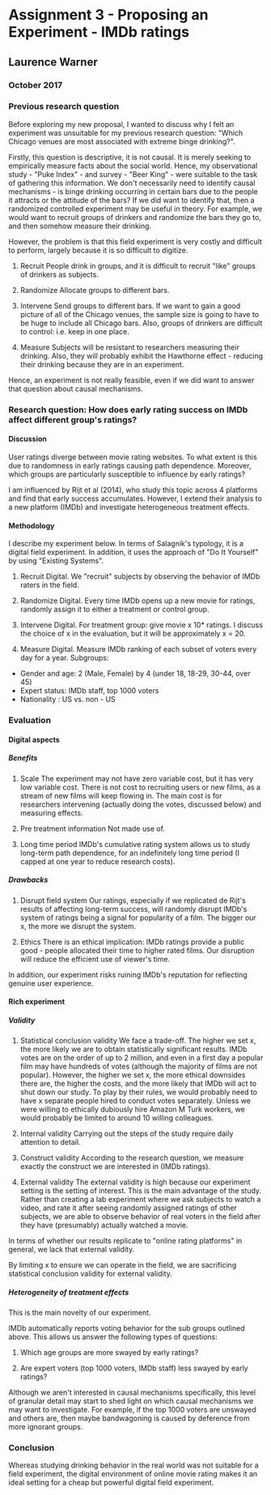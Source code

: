 # Assignment 3 - Proposing an Experiment - IMDb ratings

## Laurence Warner

### October 2017

### Previous research question

Before exploring my new proposal, I wanted to discuss why I felt an experiment was unsuitable for my previous research question: "Which Chicago venues are most associated with extreme binge drinking?".

Firstly, this question is descriptive, it is not causal. It is merely seeking to empirically measure facts about the social world. Hence, my observational study - "Puke Index" - and survey - "Beer King" - were suitable to the task of gathering this information. We don't necessarily need to identify causal mechanisms - is binge drinking occurring in certain bars due to the people it attracts or the attitude of the bars? If we did want to identify that, then a randomized controlled experiment may be useful in theory. For example, we would want to recruit groups of drinkers and randomize the bars they go to, and then somehow measure their drinking.

However, the problem is that this field experiment is very costly and difficult to perform, largely because it is so difficult to digitize.

1. Recruit
People drink in groups, and it is difficult to recruit "like" groups of drinkers as subjects.

2. Randomize
Allocate groups to different bars.

3. Intervene
Send groups to different bars. If we want to gain a good picture of all of the Chicago venues, the sample size is going to have to be huge to include all Chicago bars. Also, groups of drinkers are difficult to control: i.e. keep in one place.

4. Measure
Subjects will be resistant to researchers measuring their drinking. Also, they will probably exhibit the Hawthorne effect - reducing their drinking because they are in an experiment.

Hence, an experiment is not really feasible, even if we did want to answer that question about causal mechanisms.

### Research question: How does early rating success on IMDb affect different group's ratings?

#### Discussion

User ratings diverge between movie rating websites. To what extent is this due to randomness in early ratings causing path dependence. Moreover, which groups are particularly susceptible to influence by early ratings?

I am influenced by Rijt et al (2014), who study this topic across 4 platforms and find that early success accumulates. However, I extend their analysis to a new platform (IMDb) and investigate heterogeneous treatment effects.

#### Methodology

I describe my experiment below. In terms of Salagnik's typology, it is a digital field experiment. In addition, it uses the approach of "Do It Yourself" by using "Existing Systems".

1. Recruit
Digital. We "recruit" subjects by observing the behavior of IMDb raters in the field.

2. Randomize
Digital. Every time IMDb opens up a new movie for ratings, randomly assign it to either a treatment or control group.

3. Intervene
Digital. For treatment group: give movie x 10* ratings. I discuss the choice of x in the evaluation, but it will be approximately x = 20.

4. Measure
Digital. Measure IMDb ranking of each subset of voters every day for a year.
Subgroups:
* Gender and age: 2 (Male, Female) by 4 (under 18, 18-29, 30-44, over 45)
* Expert status: IMDb staff, top 1000 voters
* Nationality : US vs. non - US

### Evaluation

#### Digital aspects

##### Benefits

1. Scale
The experiment may not have zero variable cost, but it has very low variable cost. There is not cost to recruiting users or new films, as a stream of new films will keep flowing in. The main cost is for researchers intervening (actually doing the votes, discussed below) and measuring effects.

2. Pre treatment information
Not made use of.

3. Long time period
IMDb's cumulative rating system allows us to study long-term path dependence, for an indefinitely long time period (I capped at one year to reduce research costs).

##### Drawbacks
1. Disrupt field system
Our ratings, especially if we replicated de Rijt's results of affecting long-term success, will randomly disrupt IMDb's system of ratings being a signal for popularity of a film. The bigger our x, the more we disrupt the system.

2. Ethics
There is an ethical implication: IMDb ratings provide a public good - people allocated their time to higher rated films. Our disruption will reduce the efficient use of viewer's time.

In addition, our experiment risks ruining IMDb's reputation for reflecting genuine user experience.

#### Rich experiment

##### Validity

1. Statistical conclusion validity
We face a trade-off. The higher we set x, the more likely we are to obtain statistically significant results. IMDb votes are on the order of up to 2 million, and even in a first day a popular film may have hundreds of votes (although the majority of films are not popular). However, the higher we set x, the more ethical downsides there are, the higher the costs, and the more likely that IMDb will act to shut down our study. To play by their rules, we would probably need to have x separate people hired to conduct votes separately. Unless we were willing to ethically dubiously hire Amazon M Turk workers, we would probably be limited to around 10 willing colleagues.

2. Internal validity
Carrying out the steps of the study require daily attention to detail.

3. Construct validity
According to the research question, we measure exactly the construct we are interested in (IMDb ratings).

4. External validity
The external validity is high because our experiment setting is the setting of interest. This is the main advantage of the study. Rather than creating a lab experiment where we ask subjects to watch a video, and rate it after seeing randomly assigned ratings of other subjects, we are able to observe behavior of real voters in the field after they have (presumably) actually watched a movie.

In terms of whether our results replicate to "online rating platforms" in general, we lack that external validity.

By limiting x to ensure we can operate in the field, we are sacrificing statistical conclusion validity for external validity.

##### Heterogeneity of treatment effects

This is the main novelty of our experiment.

IMDb automatically reports voting behavior for the sub groups outlined above. This allows us answer the following types of questions:

1. Which age groups are more swayed by early ratings?

2. Are expert voters (top 1000 voters, IMDb staff) less swayed by early ratings?

Although we aren't interested in causal mechanisms specifically, this level of granular detail may start to shed light on which causal mechanisms we may want to investigate. For example, if the top 1000 voters are unswayed and others are, then maybe bandwagoning is caused by deference from more ignorant groups.

### Conclusion
Whereas studying drinking behavior in the real world was not suitable for a field experiment, the digital environment of online movie rating makes it an ideal setting for a cheap but powerful digital field experiment.

